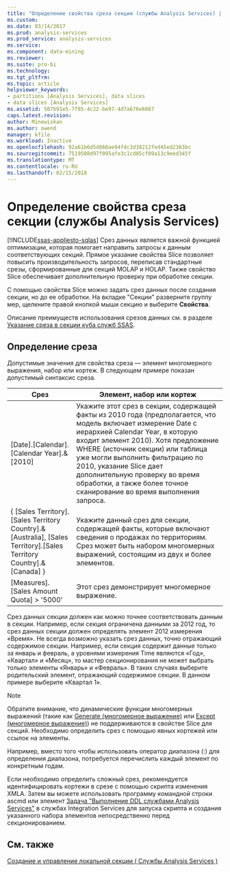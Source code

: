 ```yaml
---
title: "Определение свойства среза секции (службы Analysis Services) | Документы Microsoft"
ms.custom: 
ms.date: 03/14/2017
ms.prod: analysis-services
ms.prod_service: analysis-services
ms.service: 
ms.component: data-mining
ms.reviewer: 
ms.suite: pro-bi
ms.technology: 
ms.tgt_pltfrm: 
ms.topic: article
helpviewer_keywords:
- partitions [Analysis Services], data slices
- data slices [Analysis Services]
ms.assetid: 507b91e5-7f85-4c22-be97-4d7a676e6667
caps.latest.revision: 
author: Minewiskan
ms.author: owend
manager: kfile
ms.workload: Inactive
ms.openlocfilehash: 92a61b6d5d860ae94fdc3d38212fed45ed2363bc
ms.sourcegitcommit: 7519508d97f095afe3c1cd85cf09a13c9eed345f
ms.translationtype: MT
ms.contentlocale: ru-RU
ms.lasthandoff: 02/15/2018
---
```

# <a name="set-the-partition-slice-property-analysis-services"></a>Определение свойства среза секции (службы Analysis Services)
[!INCLUDE[ssas-appliesto-sqlas](../../includes/ssas-appliesto-sqlas.md)]
Срез данных является важной функцией оптимизации, которая помогает направить запросы к данным соответствующих секций. Прямое указание свойства Slice позволяет повысить производительность запросов, переписав стандартные срезы, сформированные для секций MOLAP и HOLAP. Также свойство Slice обеспечивает дополнительную проверку при обработке секции.  
  
 С помощью свойства Slice можно задать срез данных после создания секции, но до ее обработки. На вкладке "Секции" разверните группу мер, щелкните правой кнопкой мыши секцию и выберите **Свойства**.  
  
 Описание преимуществ использования срезов данных см. в разделе [Указание среза в секции куба служб SSAS](http://go.microsoft.com/fwlink/?LinkId=317783).  
  
## <a name="defining-a-slice"></a>Определение среза  
 Допустимые значения для свойства среза — элемент многомерного выражения, набор или кортеж. В следующем примере показан допустимый синтаксис среза.  
  
|Срез|Элемент, набор или кортеж|  
|-----------|--------------------------|  
|[Date].[Calendar].[Calendar Year].&[2010]|Укажите этот срез в секции, содержащей факты из 2010 года (предполагается, что модель включает измерение Date с иерархией Calendar Year, в которую входит элемент 2010). Хотя предложение WHERE (источник секции) или таблица уже могли выполнить фильтрацию по 2010, указание Slice дает дополнительную проверку во время обработки, а также более точное сканирование во время выполнения запроса.|  
|{ [Sales Territory].[Sales Territory Country].&[Australia], [Sales Territory].[Sales Territory Country].&[Canada] }|Укажите данный срез для секции, содержащей факты, которые включают сведения о продажах по территориям. Срез может быть набором многомерных выражений, состоящим из двух и более элементов.|  
|[Measures].[Sales Amount Quota] > '5000'|Этот срез демонстрирует многомерное выражение.|  
  
 Срез данных секции должен как можно точнее соответствовать данным в секции. Например, если секция ограничена данными за 2012 год, то срез данных секции должен определять элемент 2012 измерения «Время». Не всегда возможно указать срез данных, точно отражающий содержимое секции. Например, если секция содержит данные только за январь и февраль, а уровнями измерения Time являются «Год», «Квартал» и «Месяц», то мастер секционирования не может выбрать только элементы «Январь» и «Февраль». В таких случаях выберите родительский элемент, отражающий содержимое секции. В данном примере выберите «Квартал 1».  
  
> [!NOTE]  
>  Обратите внимание, что динамические функции многомерных выражений (такие как [Generate (многомерное выражение)](../../mdx/generate-mdx.md) или [Except (многомерное выражение)](../../mdx/except-mdx-function.md)) не поддерживаются в свойстве Slice для секций. Необходимо определить срез с помощью явных кортежей или ссылок на элементы.  
>   
>  Например, вместо того чтобы использовать оператор диапазона (:) для определения диапазона, потребуется перечислить каждый элемент по конкретным годам.  
>   
>  Если необходимо определить сложный срез, рекомендуется идентифицировать кортежи в срезе с помощью скрипта изменения XMLA. Затем вы можете использовать программу командной строки ascmd или элемент [Задача "Выполнение DDL службами Analysis Services"](../../integration-services/control-flow/analysis-services-execute-ddl-task.md) в службах Integration Services для запуска скрипта и создания указанного набора элементов непосредственно перед секционированием.  
  
## <a name="see-also"></a>См. также  
 [Создание и управление локальной секции &#40; Службы Analysis Services &#41;](../../analysis-services/multidimensional-models/create-and-manage-a-local-partition-analysis-services.md)  
  
  
